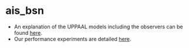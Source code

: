 # ais_bsn
* An explanation of the UPPAAL models including the observers can be found [here](UPPAAL).
* Our performance experiments are detailed [here](Experiments).
